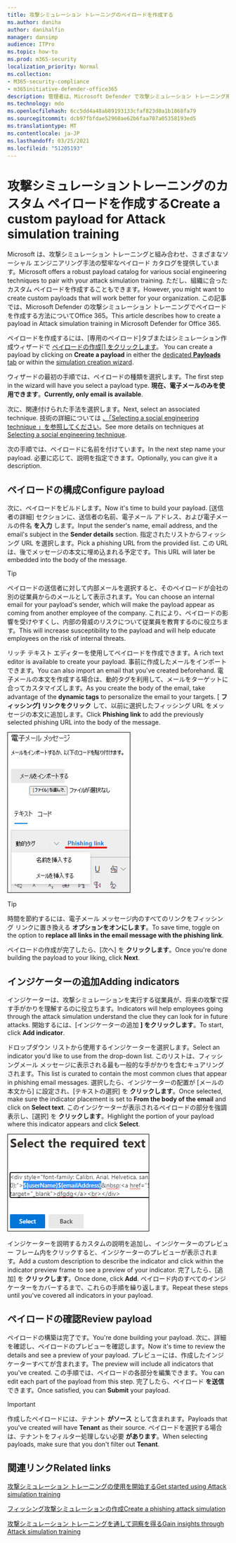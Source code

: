```yaml
---
title: 攻撃シミュレーション トレーニングのペイロードを作成する
ms.author: daniha
author: danihalfin
manager: dansimp
audience: ITPro
ms.topic: how-to
ms.prod: m365-security
localization_priority: Normal
ms.collection:
- M365-security-compliance
- m365initiative-defender-office365
description: 管理者は、Microsoft Defender で攻撃シミュレーション トレーニング用のカスタム ペイロードを作成する方法をOffice 365。
ms.technology: mdo
ms.openlocfilehash: 6cc5dd4a48ab89193133cfaf823d0a1b1868fa79
ms.sourcegitcommit: dcb97fbfdae52960ae62b6faa707a05358193ed5
ms.translationtype: MT
ms.contentlocale: ja-JP
ms.lasthandoff: 03/25/2021
ms.locfileid: "51205193"
---
```

# <a name="create-a-custom-payload-for-attack-simulation-training"></a><span data-ttu-id="21b0c-103">攻撃シミュレーショントレーニングのカスタム ペイロードを作成する</span><span class="sxs-lookup"><span data-stu-id="21b0c-103">Create a custom payload for Attack simulation training</span></span>

<span data-ttu-id="21b0c-104">Microsoft は、攻撃シミュレーション トレーニングと組み合わせ、さまざまなソーシャル エンジニアリング手法の堅牢なペイロード カタログを提供しています。</span><span class="sxs-lookup"><span data-stu-id="21b0c-104">Microsoft offers a robust payload catalog for various social engineering techniques to pair with your attack simulation training.</span></span> <span data-ttu-id="21b0c-105">ただし、組織に合ったカスタム ペイロードを作成することもできます。</span><span class="sxs-lookup"><span data-stu-id="21b0c-105">However, you might want to create custom payloads that will work better for your organization.</span></span> <span data-ttu-id="21b0c-106">この記事では、Microsoft Defender の攻撃シミュレーション トレーニングでペイロードを作成する方法についてOffice 365。</span><span class="sxs-lookup"><span data-stu-id="21b0c-106">This article describes how to create a payload in Attack simulation training in Microsoft Defender for Office 365.</span></span>

<span data-ttu-id="21b0c-107">ペイロードを作成するには、[専用のペイロード]タブまたはシミュレーション作成ウィザードで [ペイロードの作成[] をクリックします](attack-simulation-training.md#selecting-a-payload)。 [  ](https://security.microsoft.com/attacksimulator?viewid=payload)</span><span class="sxs-lookup"><span data-stu-id="21b0c-107">You can create a payload by clicking on **Create a payload** in either the [dedicated **Payloads** tab](https://security.microsoft.com/attacksimulator?viewid=payload) or within the [simulation creation wizard](attack-simulation-training.md#selecting-a-payload).</span></span>

<span data-ttu-id="21b0c-108">ウィザードの最初の手順では、ペイロードの種類を選択します。</span><span class="sxs-lookup"><span data-stu-id="21b0c-108">The first step in the wizard will have you select a payload type.</span></span> <span data-ttu-id="21b0c-109">**現在、電子メールのみを使用できます**。</span><span class="sxs-lookup"><span data-stu-id="21b0c-109">**Currently, only email is available**.</span></span>

<span data-ttu-id="21b0c-110">次に、関連付けられた手法を選択します。</span><span class="sxs-lookup"><span data-stu-id="21b0c-110">Next, select an associated technique.</span></span> <span data-ttu-id="21b0c-111">技術の詳細については [、「Selecting a social engineering technique 」を参照してください](attack-simulation-training.md#selecting-a-social-engineering-technique)。</span><span class="sxs-lookup"><span data-stu-id="21b0c-111">See more details on techniques at [Selecting a social engineering technique](attack-simulation-training.md#selecting-a-social-engineering-technique).</span></span>

<span data-ttu-id="21b0c-112">次の手順では、ペイロードに名前を付けています。</span><span class="sxs-lookup"><span data-stu-id="21b0c-112">In the next step name your payload.</span></span> <span data-ttu-id="21b0c-113">必要に応じて、説明を指定できます。</span><span class="sxs-lookup"><span data-stu-id="21b0c-113">Optionally, you can give it a description.</span></span>

## <a name="configure-payload"></a><span data-ttu-id="21b0c-114">ペイロードの構成</span><span class="sxs-lookup"><span data-stu-id="21b0c-114">Configure payload</span></span>

<span data-ttu-id="21b0c-115">次に、ペイロードをビルドします。</span><span class="sxs-lookup"><span data-stu-id="21b0c-115">Now it's time to build your payload.</span></span> <span data-ttu-id="21b0c-116">[送信者の詳細] セクションに、送信者の名前、電子メール アドレス、および電子メールの件名 **を入力** します。</span><span class="sxs-lookup"><span data-stu-id="21b0c-116">Input the sender's name, email address, and the email's subject in the **Sender details** section.</span></span> <span data-ttu-id="21b0c-117">指定されたリストからフィッシング URL を選択します。</span><span class="sxs-lookup"><span data-stu-id="21b0c-117">Pick a phishing URL from the provided list.</span></span> <span data-ttu-id="21b0c-118">この URL は、後でメッセージの本文に埋め込まれる予定です。</span><span class="sxs-lookup"><span data-stu-id="21b0c-118">This URL will later be embedded into the body of the message.</span></span>

> [!TIP]
> <span data-ttu-id="21b0c-119">ペイロードの送信者に対して内部メールを選択すると、そのペイロードが会社の別の従業員からのメールとして表示されます。</span><span class="sxs-lookup"><span data-stu-id="21b0c-119">You can choose an internal email for your payload's sender, which will make the payload appear as coming from another employee of the company.</span></span> <span data-ttu-id="21b0c-120">これにより、ペイロードの影響を受けやすくし、内部の脅威のリスクについて従業員を教育するのに役立ちます。</span><span class="sxs-lookup"><span data-stu-id="21b0c-120">This will increase susceptibility to the payload and will help educate employees on the risk of internal threats.</span></span>

<span data-ttu-id="21b0c-121">リッチ テキスト エディターを使用してペイロードを作成できます。</span><span class="sxs-lookup"><span data-stu-id="21b0c-121">A rich text editor is available to create your payload.</span></span> <span data-ttu-id="21b0c-122">事前に作成したメールをインポートできます。</span><span class="sxs-lookup"><span data-stu-id="21b0c-122">You can also import an email that you've created beforehand.</span></span> <span data-ttu-id="21b0c-123">電子メールの本文を作成する場合は、動的タグを利用して、メールをターゲットに合ってカスタマイズします。</span><span class="sxs-lookup"><span data-stu-id="21b0c-123">As you create the body of the email, take advantage of the **dynamic tags** to personalize the email to your targets.</span></span> <span data-ttu-id="21b0c-124">[ **フィッシング] リンクをクリック** して、以前に選択したフィッシング URL をメッセージの本文に追加します。</span><span class="sxs-lookup"><span data-stu-id="21b0c-124">Click **Phishing link** to add the previously selected phishing URL into the body of the message.</span></span>

![Microsoft Defender のペイロードの作成で強調表示されているフィッシング リンクと動的Office 365](../../media/attack-sim-preview-payload-email-body.png)

> [!TIP]
> <span data-ttu-id="21b0c-126">時間を節約するには、電子メール メッセージ内のすべてのリンクをフィッシング リンクに置き換える **オプションをオンにします**。</span><span class="sxs-lookup"><span data-stu-id="21b0c-126">To save time, toggle on the option to **replace all links in the email message with the phishing link**.</span></span>

<span data-ttu-id="21b0c-127">ペイロードの作成が完了したら、[次へ] を **クリックします**。</span><span class="sxs-lookup"><span data-stu-id="21b0c-127">Once you're done building the payload to your liking, click **Next**.</span></span>

## <a name="adding-indicators"></a><span data-ttu-id="21b0c-128">インジケーターの追加</span><span class="sxs-lookup"><span data-stu-id="21b0c-128">Adding indicators</span></span>

<span data-ttu-id="21b0c-129">インジケーターは、攻撃シミュレーションを実行する従業員が、将来の攻撃で探す手がかりを理解するのに役立ちます。</span><span class="sxs-lookup"><span data-stu-id="21b0c-129">Indicators will help employees going through the attack simulation understand the clue they can look for in future attacks.</span></span> <span data-ttu-id="21b0c-130">開始するには、[インジケーターの追加 **] をクリックします**。</span><span class="sxs-lookup"><span data-stu-id="21b0c-130">To start, click **Add indicator**.</span></span>

<span data-ttu-id="21b0c-131">ドロップダウン リストから使用するインジケーターを選択します。</span><span class="sxs-lookup"><span data-stu-id="21b0c-131">Select an indicator you'd like to use from the drop-down list.</span></span> <span data-ttu-id="21b0c-132">このリストは、フィッシングメール メッセージに表示される最も一般的な手がかりを含むキュアリングされます。</span><span class="sxs-lookup"><span data-stu-id="21b0c-132">This list is curated to contain the most common clues that appear in phishing email messages.</span></span> <span data-ttu-id="21b0c-133">選択したら、インジケーターの配置が [メールの本文から] に設定され、[テキストの選択] を **クリックします**。</span><span class="sxs-lookup"><span data-stu-id="21b0c-133">Once selected, make sure the indicator placement is set to **From the body of the email** and click on **Select text**.</span></span> <span data-ttu-id="21b0c-134">このインジケーターが表示されるペイロードの部分を強調表示し、[選択] を **クリックします**。</span><span class="sxs-lookup"><span data-stu-id="21b0c-134">Highlight the portion of your payload where this indicator appears and click **Select**.</span></span>

![攻撃シミュレーション トレーニングでインジケーターに追加するメッセージ本文の強調表示されたテキスト](../../media/attack-sim-preview-select-text.png)

<span data-ttu-id="21b0c-136">インジケーターを説明するカスタムの説明を追加し、インジケーターのプレビュー フレーム内をクリックすると、インジケーターのプレビューが表示されます。</span><span class="sxs-lookup"><span data-stu-id="21b0c-136">Add a custom description to describe the indicator and click within the indicator preview frame to see a preview of your indicator.</span></span> <span data-ttu-id="21b0c-137">完了したら、[追加] を **クリックします**。</span><span class="sxs-lookup"><span data-stu-id="21b0c-137">Once done, click **Add**.</span></span> <span data-ttu-id="21b0c-138">ペイロード内のすべてのインジケーターをカバーするまで、これらの手順を繰り返します。</span><span class="sxs-lookup"><span data-stu-id="21b0c-138">Repeat these steps until you've covered all indicators in your payload.</span></span>

## <a name="review-payload"></a><span data-ttu-id="21b0c-139">ペイロードの確認</span><span class="sxs-lookup"><span data-stu-id="21b0c-139">Review payload</span></span>

<span data-ttu-id="21b0c-140">ペイロードの構築は完了です。</span><span class="sxs-lookup"><span data-stu-id="21b0c-140">You're done building your payload.</span></span> <span data-ttu-id="21b0c-141">次に、詳細を確認し、ペイロードのプレビューを確認します。</span><span class="sxs-lookup"><span data-stu-id="21b0c-141">Now it's time to review the details and see a preview of your payload.</span></span> <span data-ttu-id="21b0c-142">プレビューには、作成したインジケーターすべてが含まれます。</span><span class="sxs-lookup"><span data-stu-id="21b0c-142">The preview will include all indicators that you've created.</span></span> <span data-ttu-id="21b0c-143">この手順では、ペイロードの各部分を編集できます。</span><span class="sxs-lookup"><span data-stu-id="21b0c-143">You can edit each part of the payload from this step.</span></span> <span data-ttu-id="21b0c-144">完了したら、ペイロード **を送信** できます。</span><span class="sxs-lookup"><span data-stu-id="21b0c-144">Once satisfied, you can **Submit** your payload.</span></span>

> [!IMPORTANT]
> <span data-ttu-id="21b0c-145">作成したペイロードには、テナント **がソース** として含まれます。</span><span class="sxs-lookup"><span data-stu-id="21b0c-145">Payloads that you've created will have **Tenant** as their source.</span></span> <span data-ttu-id="21b0c-146">ペイロードを選択する場合は、テナントをフィルター処理しない必要 **があります**。</span><span class="sxs-lookup"><span data-stu-id="21b0c-146">When selecting payloads, make sure that you don't filter out **Tenant**.</span></span>

## <a name="related-links"></a><span data-ttu-id="21b0c-147">関連リンク</span><span class="sxs-lookup"><span data-stu-id="21b0c-147">Related links</span></span>

[<span data-ttu-id="21b0c-148">攻撃シミュレーション トレーニングの使用を開始する</span><span class="sxs-lookup"><span data-stu-id="21b0c-148">Get started using Attack simulation training</span></span>](attack-simulation-training-get-started.md)

[<span data-ttu-id="21b0c-149">フィッシング攻撃シミュレーションの作成</span><span class="sxs-lookup"><span data-stu-id="21b0c-149">Create a phishing attack simulation</span></span>](attack-simulation-training.md)

[<span data-ttu-id="21b0c-150">攻撃シミュレーション トレーニングを通して洞察を得る</span><span class="sxs-lookup"><span data-stu-id="21b0c-150">Gain insights through Attack simulation training</span></span>](attack-simulation-training-insights.md)
